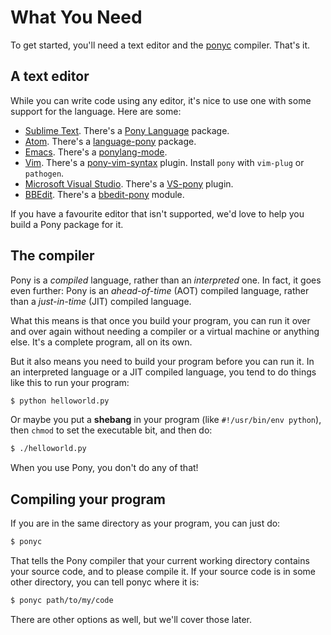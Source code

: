 # What You Need

To get started, you'll need a text editor and the [ponyc](https://github.com/ponylang/ponyc) compiler. That's it.

## A text editor

While you can write code using any editor, it's nice to use one with some support for the language. Here are some:

* [Sublime Text](http://www.sublimetext.com/). There's a [Pony Language](https://packagecontrol.io/packages/Pony%20Language) package.
* [Atom](https://atom.io/). There's a [language-pony](https://atom.io/packages/language-pony) package.
* [Emacs](https://www.gnu.org/software/emacs/emacs.html). There's a [ponylang-mode](https://github.com/seantallen/ponylang-mode).
* [Vim](http://www.vim.org). There's a [ pony-vim-syntax](https://github.com/dleonard0/pony-vim-syntax) plugin. Install `pony` with `vim-plug` or `pathogen`.
* [Microsoft Visual Studio](http://www.visualstudio.com/). There's a [VS-pony](https://github.com/CausalityLtd/VS-pony) plugin.
* [BBEdit](http://www.barebones.com/products/bbedit/). There's a [bbedit-pony](https://github.com/TheMue/bbedit-pony) module.

If you have a favourite editor that isn't supported, we'd love to help you build a Pony package for it.

## The compiler

Pony is a _compiled_ language, rather than an _interpreted_ one. In fact, it goes even further: Pony is an _ahead-of-time_ (AOT) compiled language, rather than a _just-in-time_ (JIT) compiled language.

What this means is that once you build your program, you can run it over and over again without needing a compiler or a virtual machine or anything else. It's a complete program, all on its own.

But it also means you need to build your program before you can run it. In an interpreted language or a JIT compiled language, you tend to do things like this to run your program:

```bash
$ python helloworld.py
```

Or maybe you put a __shebang__ in your program (like `#!/usr/bin/env python`), then `chmod` to set the executable bit, and then do:

```bash
$ ./helloworld.py
```

When you use Pony, you don't do any of that!

## Compiling your program

If you are in the same directory as your program, you can just do:

```bash
$ ponyc
```

That tells the Pony compiler that your current working directory contains your source code, and to please compile it. If your source code is in some other directory, you can tell ponyc where it is:

```bash
$ ponyc path/to/my/code
```

There are other options as well, but we'll cover those later.
